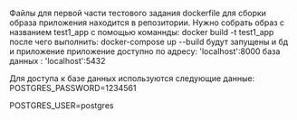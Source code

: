 Файлы для первой части тестового задания
dockerfile для сборки образа приложения находится в репозитории.
Нужно собрать образ с названием test1_app с помощью команнды: docker build -t test1_app
после чего выполнить: docker-compose up --build
будут запущены и бд и приложение
приложение доступно по адресу: 'localhost':8000
база данных : 'localhost':5432

Для доступа к базе данных используются следующие данные:
POSTGRES_PASSWORD=1234561

POSTGRES_USER=postgres